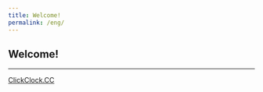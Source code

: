 ```yaml
---
title: Welcome!
permalink: /eng/
---
```


## Welcome!

---

[ClickClock.CC](https://ww.clickclock.cc/eng/)
